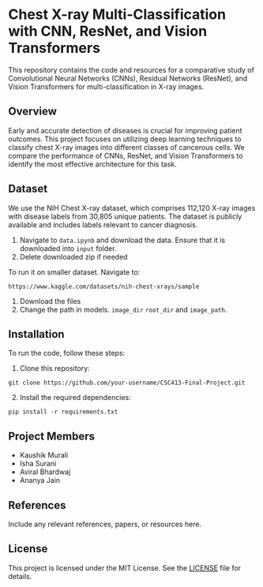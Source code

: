 # Chest X-ray Multi-Classification with CNN, ResNet, and Vision Transformers

This repository contains the code and resources for a comparative study of Convolutional Neural Networks (CNNs), Residual Networks (ResNet), and Vision Transformers for multi-classification in X-ray images.

## Overview

Early and accurate detection of diseases is crucial for improving patient outcomes. This project focuses on utilizing deep learning techniques to classify chest X-ray images into different classes of cancerous cells. We compare the performance of CNNs, ResNet, and Vision Transformers to identify the most effective architecture for this task.

## Dataset

We use the NIH Chest X-ray dataset, which comprises 112,120 X-ray images with disease labels from 30,805 unique patients. The dataset is publicly available and includes labels relevant to cancer diagnosis.

1. Navigate to `data.ipynb` and download the data. Ensure that it is downloaded into `input` folder.
2. Delete downloaded zip if needed

To run it on smaller dataset. Navigate to:

```
https://www.kaggle.com/datasets/nih-chest-xrays/sample
```
1. Download the files
2. Change the path in models. `image_dir` `root_dir` and `image_path`.

## Installation

To run the code, follow these steps:

1. Clone this repository:

```
git clone https://github.com/your-username/CSC413-Final-Project.git
```

2. Install the required dependencies:

```
pip install -r requirements.txt
```



## Project Members

- Kaushik Murali
- Isha Surani
- Aviral Bhardwaj
- Ananya Jain

## References

Include any relevant references, papers, or resources here.

## License

This project is licensed under the MIT License. See the [LICENSE](LICENSE) file for details.
